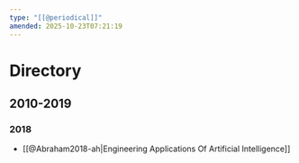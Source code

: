 ```yaml
---
type: "[[@periodical]]"
amended: 2025-10-23T07:21:19
---
```


# Directory
## 2010-2019
### 2018
- [[@Abraham2018-ah|Engineering Applications Of Artificial Intelligence]]
